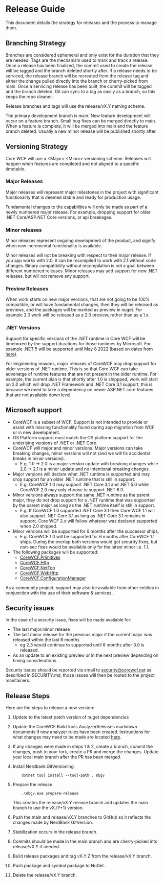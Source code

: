 # Release Guide

This document details the strategy for releases and the process to manage them.

## Branching Strategy

Branches are considered ephemeral and only exist for the duration that they are needed. Tags are the mechanism used to mark and track a release. Once a release has been finalized, the commit used to create the release will be tagged and the branch deleted shortly after. If a release needs to be serviced, the release branch will be recreated from the release tag and either the change pulled directly into the branch or cherry-picked from main. Once a servicing release has been built, the commit will be tagged and the branch deleted. Git can sync to a tag as easily as a branch, so this keeps the repo cleaner. 

Release branches and tags will use the release/vX.Y naming scheme.

The primary development branch is main. New feature development will occur on a feature branch. Small bug fixes can be merged directly to main. When a feature is complete, it will be merged into main and the feature branch deleted. Usually a new minor release will be published shortly after.

## Versioning Strategy

Core WCF will use a \<Major\>.\<Minor\> versioning scheme. Releases will happen when features are completed and not aligned to a specific timetable.

### Major Releases

Major releases will represent major milestones in the project with significant functionality that is deemed stable and ready for production usage.

Fundamental changes to the capabilities will only be made as part of a newly numbered major release. For example, dropping support for older .NET Core/ASP.NET Core versions, or api breakages.

### Minor releases

Minor releases represent ongoing development of the product, and signify when new incremental functionality is available.

Minor releases will not be breaking with respect to their major release. If you app works with 2.0, it can be recompiled to work with 2.1 without code changes. Binary compatibility without recompilation is not a goal between different numbered releases. Minor releases may add support for new .NET releases, but will not remove any support.

### Preview Releases

When work starts on new major versions, that are not going to be 100% compatible, or will have fundamental changes, then they will be released as previews, and the packages will be marked as preview in nuget. For example 2.0 work will be released as a 2.0 preview, rather than as a 1.x.

### .NET Versions

Support for specific versions of the .NET runtime in Core WCF will be timeboxed by the support durations for those runtimes by Microsoft. For example .NET 5 will be supported until May 8 2022 (based on dates from [here](https://docs.microsoft.com/en-us/lifecycle/products/microsoft-net-and-net-core)). 

For engineering reasons, major releases of CoreWCF may drop support for older versions of .NET runtime. This is so that Core WCF can take advanatge of runtime features that are not present in the older runtime. For example, the current plan is that shortly after 1.0 is shippped, work will start on 2.0 which will drop .NET Framework and .NET Core 3.1 support, this is because we need to take a dependency on newer ASP.NET core features that are not available down level.

## Microsoft support

- CoreWCF is a subset of WCF. Support is not intended to provide or assist with missing functionality found during app migration from WCF or in new development.
- OS Platform support must match the OS platform support for the underlying versions of .NET or .NET Core.
- CoreWCF will major and minor versions. Major versions can take breaking changes, minor versions will not (and we will fix accidental breaks in minor versions).
  - E.g. 1.0 -> 2.0 is a major version update with breaking changes while 2.0 -> 2.1 is a minor update and no intentional breaking changes.
- Major versions will declare what .NET runtime is supported and may drop support for an older .NET runtime that is still in support. 
  - E.g. CoreWCF 1.0 may support .NET Core 3.1 and .NET 5.0 while CoreWCF 2.0 may only choose to support .NET 6.0.
- Minor versions always support the same .NET runtime as the parent major, they do not drop support for a .NET runtime that was supported by the parent major as long as the .NET runtime itself is still in support. 
  - E.g. If CoreWCF  1.0 supported .NET Core 3.1 then Core WCF 1.1 will also support .NET Core 3.1 as long as .NET Core 3.1 remains in support. Core WCF 2.x will follow whatever was declared supported when 2.0 shipped. 
- Minor versions will be supported for 6 months after the successor ships. 
  - E.g. CoreWCF 1.0 will be supported for 6 months after CoreWCF 1.1 ships. During the overlap both versions would get security fixes, but non-sec fixes would be available only for the latest minor i.e. 1.1.
- The following packages will be supported:
  - [CoreWCF.Primitives](https://www.nuget.org/packages/CoreWCF.Primitives)
  - [CoreWCF.Http](https://www.nuget.org/packages/CoreWCF.Http)
  - [CoreWCF.NetTcp](https://www.nuget.org/packages/CoreWCF.NetTcp)
  - [CoreWCF.WebHttp](https://www.nuget.org/packages/CoreWCF.WebHttp)
  - [CoreWCF.ConfigurationManager](https://www.nuget.org/packages/CoreWCF.ConfigurationManager)

As a community project, support may also be available from other entities in conjunction with the use of their software & services.

## Security issues

In the case of a security issue, fixes will be made available for:
- The last major.minor release
- The last minor release for the previous major if the current major was released within the last 6 months
  - eg 2.3 would continue to supported until 6 months after 3.0 is released. 
- As an update to an existing preview or in the next preview depending on timing considerations.

Security issues should be reported via email to security@corewcf.net as described in SECURITY.md, those issues will then be routed to the project maintainers.

## Release Steps

Here are the steps to release a new version:

1. Update to the latest patch version of nuget dependencies
2. Update the CoreWCF.BuildTools AnalyzerReleases markdown documents if new analyzer rules have been created. Instructions for what changes may need to be made are located [here](https://github.com/dotnet/roslyn-analyzers/blob/main/src/Microsoft.CodeAnalysis.Analyzers/ReleaseTrackingAnalyzers.Help.md).
3. If any changes were made in steps 1 & 2, create a branch, commit the changes, push to your fork, create a PR and merge the changes. Update your local main branch after the PR has been merged.
4. Install Nerdbank.GitVersioning

   ```dos
       dotnet tool install --tool-path . nbgv
   ```

5. Prepare the release

   ```dos
       .\nbgv.exe prepare-release
   ```

   This creates the release/vX.Y release branch and updates the main branch to use the vX.(Y+1) version.

6. Push the main and release/vX.Y branches to GitHub so it reflects the changes made by NerdBank GitVersion.
7. Stabilization occurs in the release branch.
8. Commits should be made in the main branch and are cherry-picked into release/vX.Y if needed.
9. Build release packages and tag vX.Y.Z from the release/vX.Y branch.
10. Push package and symbol package to NuGet.
11. Delete the release/vX.Y branch.
